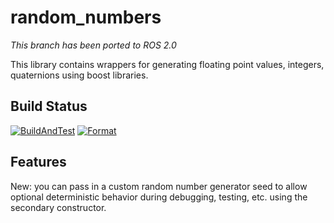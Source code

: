 # random_numbers

*This branch has been ported to ROS 2.0*

This library contains wrappers for generating floating point values, integers, quaternions using boost libraries.

## Build Status

[![BuildAndTest](https://github.com/ros-planning/random_numbers/actions/workflows/industrial_ci_action.yaml/badge.svg?branch=ros2)](https://github.com/ros-planning/random_numbers/actions/workflows/industrial_ci_action.yaml?branch=ros2)
[![Format](https://github.com/ros-planning/random_numbers/actions/workflows/format.yaml/badge.svg?branch=ros2)](https://github.com/ros-planning/random_numbers/actions/workflows/format.yaml?branch=ros2)

## Features

New: you can pass in a custom random number generator seed to allow optional deterministic behavior during debugging, testing, etc. using the secondary constructor.
